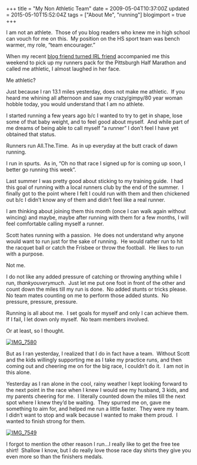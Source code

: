 +++
title = "My Non Athletic Team"
date = 2009-05-04T10:37:00Z
updated = 2015-05-10T15:52:04Z
tags = ["About Me", "running"]
blogimport = true 
+++

I am not an athlete.&#160; Those of you blog readers who knew me in high school can vouch for me on this.&#160; My position on the HS sport team was bench warmer, my role, “team encourager.”&#160; 

When my recent [blog friend turned IRL friend](http://ahappyheart-rebecca.blogspot.com/) accompanied me this weekend to pick up my runners pack for the Pittsburgh Half Marathon and called me athletic, I almost laughed in her face.

Me athletic?

Just because I ran 13.1 miles yesterday, does not make me athletic.&#160; If you heard me whining all afternoon and saw my crazy/gimpy/80 year woman hobble today, you would understand that I am no athlete.

I started running a few years ago b/c I wanted to try to get in shape, lose some of that baby weight, and to feel good about myself.&#160; And while part of me dreams of being able to call myself “a runner” I don’t feel I have yet obtained that status.&#160; 

Runners run All.The.Time.&#160; As in up everyday at the butt crack of dawn running. 

I run in spurts.&#160; As in, “Oh no that race I signed up for is coming up soon, I better go running this week”.&#160; 

Last summer I was pretty good about sticking to my training guide.&#160; I had this goal of running with a local runners club by the end of the summer.&#160; I finally got to the point where I felt I could run with them and then chickened out b/c I didn’t know any of them and didn’t feel like a real runner.&#160; 

I am thinking about joining them this month (once I can walk again without wincing) and maybe, maybe after running with them for a few months, I will feel comfortable calling myself a runner.

 Scott hates running with a passion.&#160; He does not understand why anyone would want to run just for the sake of running.&#160; He would rather run to hit the racquet ball or catch the Frisbee or throw the football.&#160; He likes to run with a purpose. 

Not me. 

I do not like any added pressure of catching or throwing anything while I run, _thankyouverymuch_.&#160; Just let me put one foot in front of the other and count down the miles till my run is done.&#160; No added stunts or tricks please.&#160; No team mates counting on me to perform those added stunts.&#160; No pressure, pressure, pressure.&#160; 

Running is all about me.&#160; I set goals for myself and only I can achieve them.&#160; If I fail, I let down only myself.&#160; No team members involved.&#160; 

Or at least, so I thought.

[![IMG_7580](https://latc.s3.amazonaws.com/wp-content/uploads/2009/05/img-7580-thumb.jpg "IMG_7580")](https://latc.s3.amazonaws.com/wp-content/uploads/2009/05/img-7580.jpg) 

But as I ran yesterday, I realized that I do in fact have a team.&#160; Without Scott and the kids willingly supporting me as I take my practice runs, and then coming out and cheering me on for the big race, I couldn’t do it.&#160; I am not in this alone.&#160; 

Yesterday as I ran alone in the cool, rainy weather I kept looking forward to the next point in the race when I knew I would see my husband, 3 kids, and my parents cheering for me.&#160; I literally counted down the miles till the next spot where I knew they’d be waiting.&#160; They spurred me on, gave me something to aim for, and helped me run a little faster.&#160; They were my team.&#160; I didn’t want to stop and walk because I wanted to make them proud.&#160; I wanted to finish strong for them.&#160; 

[![IMG_7549](https://latc.s3.amazonaws.com/wp-content/uploads/2009/05/img-7549-thumb.jpg "IMG_7549")](https://latc.s3.amazonaws.com/wp-content/uploads/2009/05/img-7549.jpg) 

I forgot to mention the other reason I run…I really like to get the free tee shirt!&#160; Shallow I know, but I do really love those race day shirts they give you even more so than the finishers medals.
